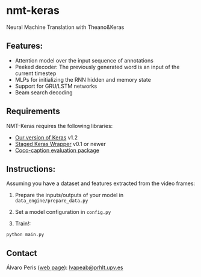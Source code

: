 # nmt-keras


Neural Machine Translation with Theano&amp;Keras

## Features: 

 * Attention model over the input sequence of annotations
 * Peeked decoder: The previously generated word is an input of the current timestep
 * MLPs for initializing the RNN hidden and memory state
 * Support for GRU/LSTM networks
 * Beam search decoding

## Requirements

NMT-Keras requires the following libraries:

 - [Our version of Keras](https://github.com/MarcBS/keras) v1.2
 - [Staged Keras Wrapper](https://github.com/MarcBS/staged_keras_wrapper) v0.1 or newer
 - [Coco-caption evaluation package](https://github.com/lvapeab/coco-caption/tree/master/pycocoevalcap/)

## Instructions:

Assuming you have a dataset and features extracted from the video frames:
 
1) Prepare the inputs/outputs of your model in `data_engine/prepare_data.py`
  
2) Set a model configuration in  `config.py` 
 
2) Train!:

  ``
 python main.py
 ``

## Contact

Álvaro Peris ([web page](http://lvapeab.github.io/)): lvapeab@prhlt.upv.es 

